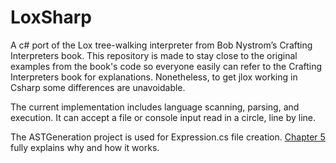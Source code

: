 # LoxSharp
A c# port of the Lox tree-walking interpreter from Bob Nystrom’s Crafting Interpreters book. This repository is made to stay close to the original examples from the book's code so everyone easily can refer to the Crafting Interpreters book for explanations. Nonetheless, to get jlox working in Csharp some differences are unavoidable.

The current implementation includes language scanning, parsing, and execution. It can accept a file or console input read in a circle, line by line. 

The ASTGeneration project is used for Expression.cs file creation. [Chapter 5](http://craftinginterpreters.com/representing-code.html) fully explains why and how it works.
